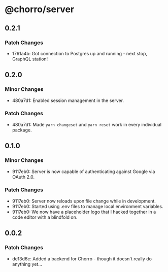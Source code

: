 # @chorro/server

## 0.2.1

### Patch Changes

- 1761a4b: Got connection to Postgres up and running - next stop, GraphQL
  station!

## 0.2.0

### Minor Changes

- 480a7d1: Enabled session management in the server.

### Patch Changes

- 480a7d1: Made `yarn changeset` and `yarn reset` work in every individual
  package.

## 0.1.0

### Minor Changes

- 9117eb0: Server is now capable of authenticating against Google via OAuth 2.0.

### Patch Changes

- 9117eb0: Server now reloads upon file change while in development.
- 9117eb0: Started using .env files to manage local environment variables.
- 9117eb0: We now have a placeholder logo that I hacked together in a code
  editor with a blindfold on.

## 0.0.2

### Patch Changes

- de13d6c: Added a backend for Chorro - though it doesn't really do anything
  yet...
